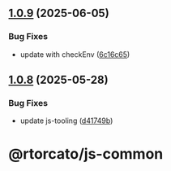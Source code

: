 ## [1.0.9](https://gitlab.com/rtorcato/js-common/compare/v1.0.8...v1.0.9) (2025-06-05)


### Bug Fixes

* update with checkEnv ([6c16c65](https://gitlab.com/rtorcato/js-common/commit/6c16c65a97b6b972d24e11afd2d633cb6a3394e9))

## [1.0.8](https://gitlab.com/rtorcato/js-common/compare/v1.0.7...v1.0.8) (2025-05-28)


### Bug Fixes

* update js-tooling ([d41749b](https://gitlab.com/rtorcato/js-common/commit/d41749b82a0ed24a6cb2917c6df49c325d16c3e2))

# @rtorcato/js-common
